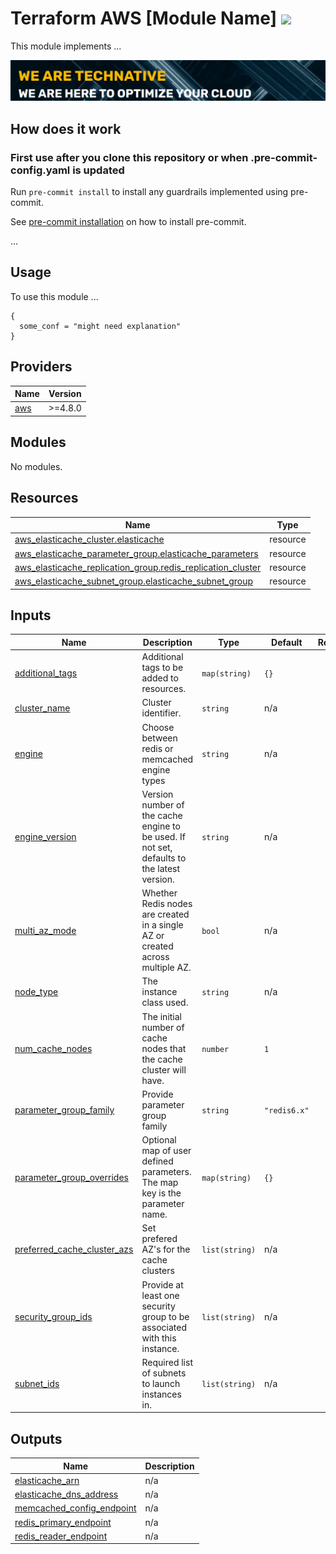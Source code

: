 # Terraform AWS [Module Name] ![](https://img.shields.io/github/actions/workflows/status/wearetechnative/terraform-aws-elasticache/tflint.yaml?style=plastic)

<!-- SHIELDS -->

This module implements ...

[![](we-are-technative.png)](https://www.technative.nl)

## How does it work

### First use after you clone this repository or when .pre-commit-config.yaml is updated

Run `pre-commit install` to install any guardrails implemented using pre-commit.

See [pre-commit installation](https://pre-commit.com/#install) on how to install pre-commit.

...

## Usage

To use this module ...

```hcl
{
  some_conf = "might need explanation"
}
```

<!-- BEGIN_TF_DOCS -->
## Providers

| Name | Version |
|------|---------|
| <a name="provider_aws"></a> [aws](#provider\_aws) | >=4.8.0 |

## Modules

No modules.

## Resources

| Name | Type |
|------|------|
| [aws_elasticache_cluster.elasticache](https://registry.terraform.io/providers/hashicorp/aws/latest/docs/resources/elasticache_cluster) | resource |
| [aws_elasticache_parameter_group.elasticache_parameters](https://registry.terraform.io/providers/hashicorp/aws/latest/docs/resources/elasticache_parameter_group) | resource |
| [aws_elasticache_replication_group.redis_replication_cluster](https://registry.terraform.io/providers/hashicorp/aws/latest/docs/resources/elasticache_replication_group) | resource |
| [aws_elasticache_subnet_group.elasticache_subnet_group](https://registry.terraform.io/providers/hashicorp/aws/latest/docs/resources/elasticache_subnet_group) | resource |

## Inputs

| Name | Description | Type | Default | Required |
|------|-------------|------|---------|:--------:|
| <a name="input_additional_tags"></a> [additional\_tags](#input\_additional\_tags) | Additional tags to be added to resources. | `map(string)` | `{}` | no |
| <a name="input_cluster_name"></a> [cluster\_name](#input\_cluster\_name) | Cluster identifier. | `string` | n/a | yes |
| <a name="input_engine"></a> [engine](#input\_engine) | Choose between redis or memcached engine types | `string` | n/a | yes |
| <a name="input_engine_version"></a> [engine\_version](#input\_engine\_version) | Version number of the cache engine to be used. If not set, defaults to the latest version. | `string` | n/a | yes |
| <a name="input_multi_az_mode"></a> [multi\_az\_mode](#input\_multi\_az\_mode) | Whether Redis nodes are created in a single AZ or created across multiple AZ. | `bool` | n/a | yes |
| <a name="input_node_type"></a> [node\_type](#input\_node\_type) | The instance class used. | `string` | n/a | yes |
| <a name="input_num_cache_nodes"></a> [num\_cache\_nodes](#input\_num\_cache\_nodes) | The initial number of cache nodes that the cache cluster will have. | `number` | `1` | no |
| <a name="input_parameter_group_family"></a> [parameter\_group\_family](#input\_parameter\_group\_family) | Provide parameter group family | `string` | `"redis6.x"` | no |
| <a name="input_parameter_group_overrides"></a> [parameter\_group\_overrides](#input\_parameter\_group\_overrides) | Optional map of user defined parameters. The map key is the parameter name. | `map(string)` | `{}` | no |
| <a name="input_preferred_cache_cluster_azs"></a> [preferred\_cache\_cluster\_azs](#input\_preferred\_cache\_cluster\_azs) | Set prefered AZ's for the cache clusters | `list(string)` | n/a | yes |
| <a name="input_security_group_ids"></a> [security\_group\_ids](#input\_security\_group\_ids) | Provide at least one security group to be associated with this instance. | `list(string)` | n/a | yes |
| <a name="input_subnet_ids"></a> [subnet\_ids](#input\_subnet\_ids) | Required list of subnets to launch instances in. | `list(string)` | n/a | yes |

## Outputs

| Name | Description |
|------|-------------|
| <a name="output_elasticache_arn"></a> [elasticache\_arn](#output\_elasticache\_arn) | n/a |
| <a name="output_elasticache_dns_address"></a> [elasticache\_dns\_address](#output\_elasticache\_dns\_address) | n/a |
| <a name="output_memcached_config_endpoint"></a> [memcached\_config\_endpoint](#output\_memcached\_config\_endpoint) | n/a |
| <a name="output_redis_primary_endpoint"></a> [redis\_primary\_endpoint](#output\_redis\_primary\_endpoint) | n/a |
| <a name="output_redis_reader_endpoint"></a> [redis\_reader\_endpoint](#output\_redis\_reader\_endpoint) | n/a |
<!-- END_TF_DOCS -->
